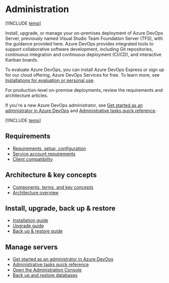 # Administration

[!INCLUDE [temp](../_shared/version-tfs-all-versions.md)]

Install, upgrade, or manage your on-premises deployment of Azure DevOps Server, previously named Visual Studio Team Foundation Server (TFS), with the guidance provided here. 
Azure DevOps provides integrated tools to support collaborative software development, including Git repositories, continuous integration and continuous deployment (CI/CD), and interactive Kanban boards.

To evaluate Azure DevOps, you can install Azure DevOps Express or sign up for our cloud offering, Azure DevOps Services for free. To learn more, see [Installations for evaluation or personal use](../install/get-started.md).

For production-level on-premise deployments, review the requirements and architecture articles. 

If you're a new Azure DevOps administrator, see [Get started as an administrator in Azure DevOps](/azure/devops/user-guide/project-admin-tutorial) and [Administrative tasks quick reference](../admin/admin-quick-ref.md).

[!INCLUDE [temp](../_shared/version-selector-minimize.md)] 

## Requirements
- [Requirements, setup, configuration](../requirements.md)  
- [Service account requirements](../account-requirements.md)
- [Client compatibility](../compatibility.md)  

## Architecture & key concepts

* [Components, terms, and key concepts](../architecture/key-concepts.md)
* [Architecture overview](../architecture/architecture.md)

## Install, upgrade, back up & restore 

* [Installation guide](../install/get-started.md)
* [Upgrade guide](../upgrade/get-started.md)
* [Back up & restore guide](../admin/backup/back-up-restore.md)

## Manage servers

- [Get started as an administrator in Azure DevOps](/azure/devops/user-guide/project-admin-tutorial)
- [Administrative tasks quick reference](../admin/admin-quick-ref.md)
- [Open the Administration Console](../admin/open-admin-console.md)
- [Back up and restore databases](../admin/backup/backup-db-architecture.md)

